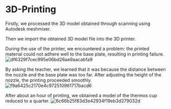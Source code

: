 # 3D-Printing
Firstly, we processed the 3D model obtained through scanning using Autodesk meshmixer.

Then we import the obtained 3D model file into the 3D printer.

During the use of the printer, we encountered a problem: the printed material could not adhere well to the base plate, resulting in printing failure.
![df6329f7cec995e06bd26ae9aacabfa9](https://github.com/user-attachments/assets/94a9ccde-d326-4910-9d7a-d1b2cd10a0a1)

By asking the teacher, we learned that it was because the distance between the nozzle and the base plate was too far. After adjusting the height of the nozzle, the printing proceeded smoothly.
![f9a6425c2170e4c972510961717bacd6](https://github.com/user-attachments/assets/fd93864c-30e4-42dc-b240-bfee41577347)

After about an hour of printing, we obtained a model of the thermos cup reduced to a quarter.
![6c66b25f83d3e42934f19eb3d279032d](https://github.com/user-attachments/assets/ae68250e-7b10-46e9-b642-f3b300d78f66)
